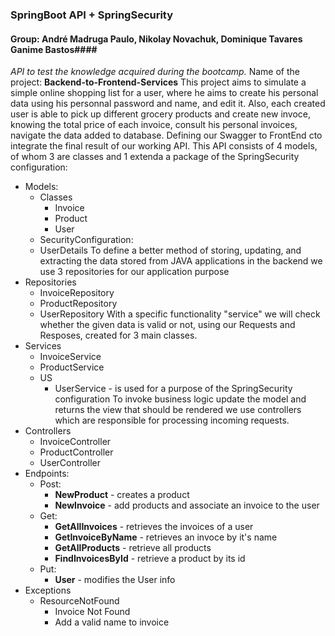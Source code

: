 ### SpringBoot API + SpringSecurity ###
#### Group: André  Madruga Paulo, Nikolay Novachuk, Dominique Tavares Ganime Bastos####
*API to test the knowledge acquired during the bootcamp.*
Name of the project: **Backend-to-Frontend-Services**
This project aims to simulate a simple online shopping list for a user, where he aims to create his personal data using his personnal password and name, and edit it. Also, each created user is able to pick up different grocery products and create new invoce, knowing the total price of each invoice, consult his personal invoices, navigate the data added to database.
Defining our Swagger to FrontEnd cto integrate the final result of our working API.
This API consists of 4 models, of whom 3 are classes and 1 extenda a package of the SpringSecurity configuration:
* Models:
  * Classes
    * Invoice
    * Product
    * User
   * SecurityConfiguration:
    * UserDetails
To define a better method of storing, updating, and extracting the data stored from JAVA applications in the backend we use 3 repositories for our application purpose
* Repositories
  * InvoiceRepository
  * ProductRepository
  * UserRepository
With a specific functionality "service" we will check whether the given data is valid or not, using our Requests and Resposes, created for 3 main classes.
* Services
  * InvoiceService
  * ProductService
  * US
    * UserService - is used for a purpose of the SpringSecurity configuration
To invoke business logic update the model and returns the view that should be rendered we use controllers which are responsible for processing incoming requests.
* Controllers
  * InvoiceController
  * ProductController
  * UserController
 * Endpoints:
    * Post:
      * **NewProduct** - creates a product
      * **NewInvoice** - add products and associate an invoice to the user
    * Get:
      * **GetAllInvoices** - retrieves the invoices of a user
      * **GetInvoiceByName** - retrieves an invoce by it's name
      * **GetAllProducts** - retrieve all products
      * **FindInvoicesById** - retrieve a product by its id
    * Put:
      * **User** - modifies the User info
 * Exceptions
   * ResourceNotFound
     * Invoice Not Found
     * Add a valid name to invoice
